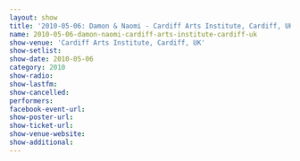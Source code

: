 ```yaml
---
layout: show
title: '2010-05-06: Damon & Naomi - Cardiff Arts Institute, Cardiff, UK'
name: 2010-05-06-damon-naomi-cardiff-arts-institute-cardiff-uk
show-venue: 'Cardiff Arts Institute, Cardiff, UK'
show-setlist: 
show-date: 2010-05-06
category: 2010
show-radio: 
show-lastfm: 
show-cancelled: 
performers: 
facebook-event-url: 
show-poster-url: 
show-ticket-url: 
show-venue-website: 
show-additional: 
---
```


